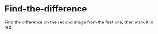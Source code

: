 # Find-the-difference
Find the difference on the second image from the first one, then mark it in red. 

